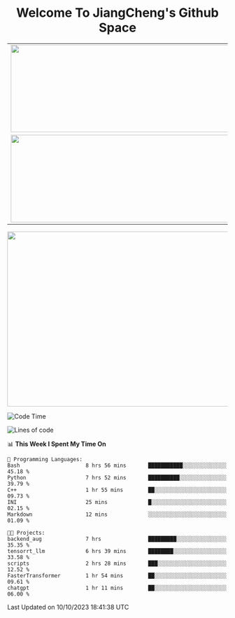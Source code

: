 <h1 align="center">Welcome To JiangCheng's Github Space</h1>

<table align="center" frame="void" rules="none" >
  <tr>
    <td>
      <div align="center"> <img height="200px" width="500px"  src="https://github-readme-stats.vercel.app/api?username=thisjiang&hide_title=true&hide_border=true&layout=compact&show_icons=trueline_height=21&text_color=000&icon_color=000&bg_color=0,ea6161,ffc64d,fffc4d,52fa5a&theme=graywhite" /> </div>
    </td>
    <td>
      <div align="center"> <img height="200px" width="500px" src="https://github-readme-stats.vercel.app/api/top-langs/?username=thisjiang&hide_title=true&hide_border=true&layout=compact&langs_count=6&text_color=000&icon_color=fff&bg_color=0,52fa5a,4dfcff,c64dff&theme=graywhite" /> </div>
    </td>
  </tr>
  <tr>
    <td>
      <div align="center"> <img height="200px" width="500px" src="https://github-readme-streak-stats.herokuapp.com/?user=thisjiang&hide_title=true&hide_border=true&layout=compact&langs_count=6" /> </div>
    </td>
    <td>
      <div align="center"> 
      <a href="https://github.com/" target="_blank"><img style="margin: 10px" src="https://profilinator.rishav.dev/skills-assets/git-scm-icon.svg" alt="Git" height="50" /></a>  
      <a href="https://www.linux.org/" target="_blank"><img style="margin: 10px" src="https://profilinator.rishav.dev/skills-assets/linux-original.svg" alt="Linux" height="50" /></a>  
      <a href="https://www.gnu.org/software/bash/" target="_blank"><img style="margin: 10px" src="https://profilinator.rishav.dev/skills-assets/gnu_bash-icon.svg" alt="Bash" height="50" /></a>  
      </div>
    </td>
  </tr>
</table>

<div align="center"> <img height="400px" width="1000px" src="https://github-readme-activity-graph.cyclic.app/graph?username=thisjiang&theme=react&hide_title=true&hide_border=true&layout=compact&langs_count=6" /> </div></td>

<!--START_SECTION:waka-->
![Code Time](http://img.shields.io/badge/Code%20Time-346%20hrs%2039%20mins-blue)

![Lines of code](https://img.shields.io/badge/From%20Hello%20World%20I%27ve%20Written-628.6%20thousand%20lines%20of%20code-blue)

📊 **This Week I Spent My Time On** 

```text
💬 Programming Languages: 
Bash                     8 hrs 56 mins       ███████████░░░░░░░░░░░░░░   45.18 % 
Python                   7 hrs 52 mins       ██████████░░░░░░░░░░░░░░░   39.79 % 
C++                      1 hr 55 mins        ██░░░░░░░░░░░░░░░░░░░░░░░   09.73 % 
INI                      25 mins             █░░░░░░░░░░░░░░░░░░░░░░░░   02.15 % 
Markdown                 12 mins             ░░░░░░░░░░░░░░░░░░░░░░░░░   01.09 % 

🐱‍💻 Projects: 
backend_aug              7 hrs               █████████░░░░░░░░░░░░░░░░   35.35 % 
tensorrt_llm             6 hrs 39 mins       ████████░░░░░░░░░░░░░░░░░   33.58 % 
scripts                  2 hrs 28 mins       ███░░░░░░░░░░░░░░░░░░░░░░   12.52 % 
FasterTransformer        1 hr 54 mins        ██░░░░░░░░░░░░░░░░░░░░░░░   09.61 % 
chatgpt                  1 hr 11 mins        ██░░░░░░░░░░░░░░░░░░░░░░░   06.00 % 
```


 Last Updated on 10/10/2023 18:41:38 UTC
<!--END_SECTION:waka-->
